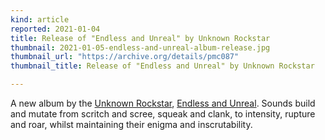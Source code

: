 ```yaml
---
kind: article
reported: 2021-01-04
title: Release of "Endless and Unreal" by Unknown Rockstar
thumbnail: 2021-01-05-endless-and-unreal-album-release.jpg
thumbnail_url: "https://archive.org/details/pmc087"
thumbnail_title: Release of "Endless and Unreal" by Unknown Rockstar

---
```

A new album by the [Unknown Rockstar](https://archive.org/details/postmoderncore?sort=-date&and[]=creator%3A%22unknown+rockstar%22), [Endless and Unreal](https://archive.org/details/pmc087). Sounds build and mutate from scritch and scree, squeak and clank, to intensity, rupture and roar, whilst maintaining their enigma and inscrutability. 